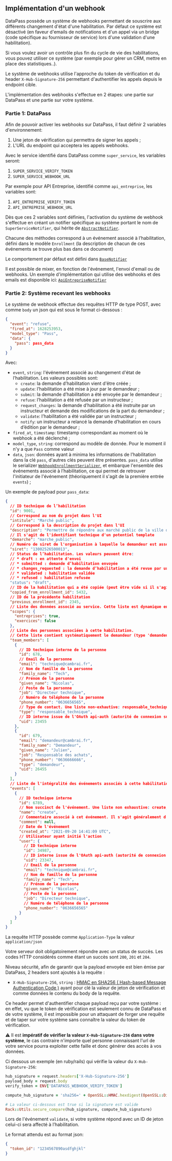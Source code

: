 ## Implémentation d'un webhook

DataPass possède un système de webhooks permettant de souscrire aux différents
changement d'état d'une habilitation. Par défaut ce système est désactivé (en faveur
d'emails de notifications et d'un appel via un bridge (code spécifique au
fournisseur de service) lors d'une validation d'une habilitation).

Si vous voulez avoir un contrôle plus fin du cycle de vie des habilitations, vous
pouvez utiliser ce système (par exemple pour gérer un CRM, mettre en place des
statistiques..).

Le système de webhooks utilise l'approche du token de vérification et du header
`X-Hub-Signature-256` permettant d'authentifier les appels depuis le endpoint cible.

L'implémentation des webhooks s'effectue en 2 étapes: une partie sur DataPass et
une partie sur votre système.

### Partie 1: DataPass

Afin de pouvoir activer les webhooks sur DataPass, il faut définir 2 variables
d'environnement:

1. Une jeton de vérification qui permettra de signer les appels ;
2. L'URL du endpoint qui acceptera les appels webhooks.

Avec le service identifié dans DataPass comme `super_service`, les variables
seront:

1. `SUPER_SERVICE_VERIFY_TOKEN`
1. `SUPER_SERVICE_WEBHOOK_URL`

Par exemple pour API Entreprise, identifié comme `api_entreprise`, les variables
sont:

1. `API_ENTREPRISE_VERIFY_TOKEN`
1. `API_ENTREPRISE_WEBHOOK_URL`

Dès que ces 2 variables sont définies, l'activation du système de webhook
s'effectue en créant un notifier spécifique au système portant le nom de
`SuperServiceNotifier`, qui hérite de
[`AbstractNotifier`](./app/notifiers/abstract_notifier.rb).

Chacune des méthodes correspond à un événement associé à l’habilitation,
défini dans le modèle `Enrollment` (la description de chacun de ces événements
se trouve plus bas dans ce document)

Le comportement par défaut est défini dans
[`BaseNotifier`](./app/notifiers/base_notifier.rb)

Il est possible de mixer, en fonction de l'événement, l'envoi d'email ou de
webhooks. Un exemple d'implémentation qui utilise des webhooks et des emails
est disponible ici:
[`ApiEntrepriseNotifier`](./app/notifiers/api_entreprise_notifier.rb)

### Partie 2: Système recevant les webhooks

Le système de webhook effectue des requêtes HTTP de type POST, avec comme `body`
un json qui est sous le format ci-dessous :

```json
{
  "event": "refuse",
  "fired_at": 1628253953,
  "model_type": "Pass",
  "data": {
    "pass": pass_data
  }
}
```

Avec:

- `event`, `string`: l'événement associé au changement d'état de l’habilitation.
  Les valeurs possibles sont:
  - `create`: la demande d’habilitation vient d'être créée ;
  - `update`: l’habilitation a été mise à jour par le demandeur ;
  - `submit`: la demande d’habilitation a été envoyée par le demandeur ;
  - `refuse`: l’habilitation a été refusée par un instructeur ;
  - `request_changes`: la demande d’habilitation a été instruite par un instructeur et
    demande des modifications de la part du demandeur ;
  - `validate`: l’habilitation a été validée par un instructeur ;
  - `notify`: un instructeur a relancé la demande d’habilitation en cours d’édition par le
    demandeur ;
- `fired_at`, `timestamp`: timestamp correspondant au moment où le webhook a été
  déclenché ;
- `model_type`, `string`: correspond au modèle de donnée. Pour le moment il n'y
  a que `Pass` comme valeur
- `data`, `json`: données ayant à minima les informations de l’habilitation dans la
  clé `pass`, d'autres clés peuvent être présentes.
  `pass_data` utilise le serializer
  [`WebhookEnrollmentSerializer`](../app/serializers/webhook_enrollment_serializer.rb), et embarque
  l'ensemble des événements associé à l’habilitation, ce qui permet de retrouver
  l'initiateur de l'événement (théoriquement il s'agit de la première entrée
  `events`) ;

Un exemple de payload pour `pass_data`:

```json
{
  // ID technique de l’habilitation
  "id": 9001,
  // Correspond au nom du projet dans l'UI
  "intitule": "Marché public",
  // Correspond à la description du projet dans l'UI
  "description": "Permettre de répondre aux marché public de la ville de Cambrai",
  // Il s'agit de l'identifiant technique d'un potentiel template
  "demarche": "marche_public",
  // Numéro de siret de l'organisation à laquelle le demandeur est associé
  "siret": "13002526500013",
  // Status de l’habilitation. Les valeurs peuvent être:
  // * draft : en attente d'envoi
  // * submitted : demande d’habilitation envoyée
  // * changes_requested : la demande d’habilitation a été revue par un instructeur et demande des modifications
  // * validated : habilitation validée
  // * refused : habilitation refusée
  "status": "draft",
  // ID de la habilitation qui a été copiée (peut être vide si il s'agit d'une nouvelle habilitation)
  "copied_from_enrollment_id": 5432,
  // ID de la précédente habilitation
  "previous_enrollment_id": 2345,
  // Liste des données associé au service. Cette liste est dynamique en fonction du service cible.
  "scopes": {
    "entreprises": true,
    "exercices": false
  },
  // Liste des personnes associées à cette habilitation.
  // Cette liste contient systématiquement le demandeur (type 'demandeur')
  "team_members": [
    {
      // ID technique interne de la personne
      "id": 678,
      // Email de la personne
      "email": "technique@cambrai.fr",
      // Nom de famille de la personne
      "family_name": "Tech",
      // Prénom de la personne
      "given_name": "Nicolas",
      // Poste de la personne
      "job": "Directeur technique",
      // Numéro de téléphone de la personne
      "phone_number": "0636656565",
      // Type de contact. Une liste non-exhautive: responsable_technique, responsable_traitement, contact_metier, delegue_protection_donnees, demandeur
      "type": "responsable_technique",
      // ID interne issue de l'OAuth api-auth (autorité de connexion sur DataPass)
      "uid": 23455
    },
    {
      "id": 679,
      "email": "demandeur@cambrai.fr",
      "family_name": "Demandeur",
      "given_name": "Julien",
      "job": "Responsable des achats",
      "phone_number": "0636666666",
      "type": "demandeur",
      "uid": 26455
    }
  ],
  // Liste de l'intégralité des événements associés à cette habilitation
  "events": [
    {
      // ID technique interne
      "id": 6789,
      // Nom succinct de l'événement. Une liste non exhaustive: create, update, submit, validate, refuse
      "name": "create",
      // Commentaire associé à cet événement. Il s'agit généralement d'un commentaire d'instructeur lors de la modération de la demande d’habilitation
      "comment": null,
      // Date de l'événement
      "created_at": "2021-09-20 14:41:09 UTC",
      // Utilisateur ayant initié l'action
      "user": {
        // ID technique interne
        "id": 34987,
        // ID interne issue de l'OAuth api-auth (autorité de connexion sur DataPass)
        "uid": 23347,
        // Email de la personne
        "email": "technique@cambrai.fr",
        // Nom de famille de la personne
        "family_name": "Tech",
        // Prénom de la personne
        "given_name": "Nicolas",
        // Poste de la personne
        "job": "Directeur technique",
        // Numéro de téléphone de la personne
        "phone_number": "0636656565"
      }
    }
  ]
}
```

La requête HTTP possède comme `Application-Type` la valeur
`application/json`

Votre serveur doit obligatoirement répondre avec un status de succès. Les codes
HTTP considérés comme étant un succès sont `200`, `201` et `204`.

Niveau sécurité, afin de garantir que la payload envoyée est bien émise par
DataPass, 2 headers sont ajoutés à la requête :

- `X-Hub-Signature-256`, `string` : [HMAC en SHA256 ( Hash-based Message Authentication Code
  )](https://fr.wikipedia.org/wiki/HMAC) ayant pour clé la valeur de jeton de
  vérification et comme données le contenu du body de la requête.

Ce header permet d'authentifier chaque payload reçu par votre
système : en effet, vu que le token de vérification est seulement connu de
DataPass et de votre système, il est impossible pour un attaquant de forger une
requête et de taper sur votre système sans connaître la valeur du token de
vérification.

⚠️ Il est **impératif de vérifier la valeur `X-Hub-Signature-256` dans votre système**, le cas contraire n'importe
quel personne connaissant l'url de votre service pourra exploiter cette faille
et donc générer des accès à vos données.

Ci dessous un exemple (en ruby/rails) qui vérifie la valeur du `X-Hub-Signature-256`:

```ruby
hub_signature = request.headers['X-Hub-Signature-256']
payload_body = request.body
verify_token = ENV['DATAPASS_WEBHOOK_VERIFY_TOKEN']

compute_hub_signature = 'sha256=' + OpenSSL::HMAC.hexdigest(OpenSSL::Digest.new('sha256'), verify_token, payload_body)

# La valeur ci-dessous est true si la signature est valide
Rack::Utils.secure_compare(hub_signature, compute_hub_signature)
```

Lors de l'événement `validate`, si votre système répond avec un ID de jeton
celui-ci sera affecté à l’habilitation.

Le format attendu est au format json:

```json
{
  "token_id": "1234567890asdfghjkl"
}
```
